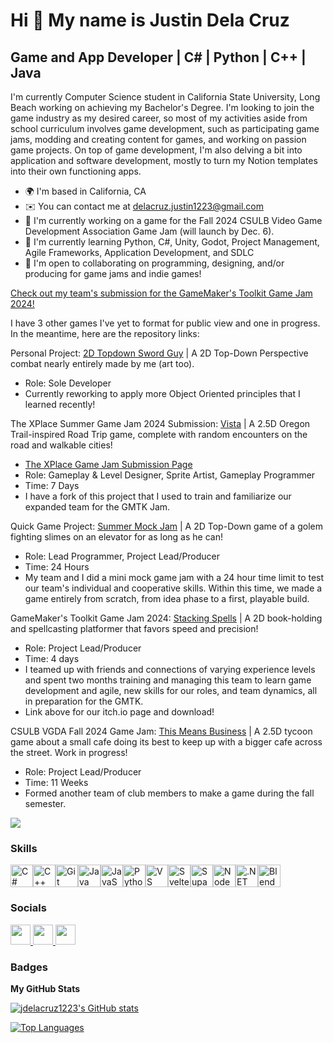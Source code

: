 Hi 👋 My name is Justin Dela Cruz
=================================

Game and App Developer | C# | Python | C++ | Java 
---------------------------------

I'm currently Computer Science student in California State University, Long Beach working on achieving my Bachelor's Degree. I'm looking to join the game industry as my desired career, so most of my activities aside from school curriculum involves game development, such as participating game jams, modding and creating content for games, and working on passion game projects. On top of game development, I'm also delving a bit into application and software development, mostly to turn my Notion templates into their own functioning apps.

* 🌍  I'm based in California, CA
* ✉️  You can contact me at [delacruz.justin1223@gmail.com](mailto:delacruz.justin1223@gmail.com)
* 🚀  I'm currently working on a game for the Fall 2024 CSULB Video Game Development Association Game Jam (will launch by Dec. 6).
* 🧠  I'm currently learning Python, C#, Unity, Godot, Project Management, Agile Frameworks, Application Development, and SDLC
* 🤝  I'm open to collaborating on programming, designing, and/or producing for game jams and indie games!

[Check out my team's submission for the GameMaker's Toolkit Game Jam 2024!](https://luqey.itch.io/gmtk-2024)

I have 3 other games I've yet to format for public view and one in progress. In the meantime, here are the repository links:

Personal Project: [2D Topdown Sword Guy](https://github.com/jdelacruz1223/jUnityGame) | A 2D Top-Down Perspective combat nearly entirely made by me (art too). 
* Role: Sole Developer
* Currently reworking to apply more Object Oriented principles that I learned recently!

The XPlace Summer Game Jam 2024 Submission: [Vista](https://github.com/KaguraInig0/Summer-Game-Jam-2024) | A 2.5D Oregon Trail-inspired Road Trip game, complete with random encounters on the road and walkable cities!
* [The XPlace Game Jam Submission Page](https://app2.thexplace.ai/events/01HTNG5SD5V0EJBQC6Y4Z7AMKH/games/01HZDC29H1S1XHN4353RPH92AH?vipcode=Q_SGJ24)
* Role: Gameplay & Level Designer, Sprite Artist, Gameplay Programmer
* Time: 7 Days
* I have a fork of this project that I used to train and familiarize our expanded team for the GMTK Jam.
  
Quick Game Project: [Summer Mock Jam](https://github.com/jdelacruz1223/summer-mock-jam-1) | A 2D Top-Down game of a golem fighting slimes on an elevator for as long as he can!
* Role: Lead Programmer, Project Lead/Producer
* Time: 24 Hours
* My team and I did a mini mock game jam with a 24 hour time limit to test our team's individual and cooperative skills. Within this time, we made a game entirely from scratch, from idea phase to a first, playable build.
  
GameMaker's Toolkit Game Jam 2024: [Stacking Spells](https://github.com/jdelacruz1223/GMTK24) | A 2D book-holding and spellcasting platformer that favors speed and precision!
* Role: Project Lead/Producer
* Time: 4 days
* I teamed up with friends and connections of varying experience levels and spent two months training and managing this team to learn game development and agile, new skills for our roles, and team dynamics, all in preparation for the GMTK.
* Link above for our itch.io page and download!

CSULB VGDA Fall 2024 Game Jam: [This Means Business](https://github.com/WAVForm/FriedScallions) | A 2.5D tycoon game about a small cafe doing its best to keep up with a bigger cafe across the street. Work in progress!
* Role: Project Lead/Producer
* Time: 11 Weeks
* Formed another team of club members to make a game during the fall semester. 

<a href="https://www.github.com/jdelacruz1223" target="_blank" rel="noreferrer"><img
src="https://img.shields.io/github/followers/jdelacruz1223?logo=github&style=for-the-badge&color=0891b2&labelColor=1c1917" /></a>

### Skills

<p align="left">
<a href="https://docs.microsoft.com/en-us/dotnet/csharp/" target="_blank" rel="noreferrer"><img src="https://raw.githubusercontent.com/danielcranney/readme-generator/main/public/icons/skills/csharp-colored.svg" width="36" height="36" alt="C#" /></a><a href="https://docs.microsoft.com/en-us/cpp/?view=msvc-170" target="_blank" rel="noreferrer"><img src="https://raw.githubusercontent.com/danielcranney/readme-generator/main/public/icons/skills/cplusplus-colored.svg" width="36" height="36" alt="C++" /></a><a href="https://git-scm.com/" target="_blank" rel="noreferrer"><img src="https://raw.githubusercontent.com/danielcranney/readme-generator/main/public/icons/skills/git-colored.svg" width="36" height="36" alt="Git" /></a><a href="https://www.oracle.com/java/" target="_blank" rel="noreferrer"><img src="https://raw.githubusercontent.com/danielcranney/readme-generator/main/public/icons/skills/java-colored.svg" width="36" height="36" alt="Java" /></a><a href="https://developer.mozilla.org/en-US/docs/Web/JavaScript" target="_blank" rel="noreferrer"><img src="https://raw.githubusercontent.com/danielcranney/readme-generator/main/public/icons/skills/javascript-colored.svg" width="36" height="36" alt="JavaScript" /></a><a href="https://www.python.org/" target="_blank" rel="noreferrer"><img src="https://raw.githubusercontent.com/danielcranney/readme-generator/main/public/icons/skills/python-colored.svg" width="36" height="36" alt="Python" /></a><a href="https://code.visualstudio.com/" target="_blank" rel="noreferrer"><img src="https://raw.githubusercontent.com/danielcranney/readme-generator/main/public/icons/skills/visualstudiocode.svg" width="36" height="36" alt="VS Code" /></a><a href="https://svelte.dev/" target="_blank" rel="noreferrer"><img src="https://raw.githubusercontent.com/danielcranney/readme-generator/main/public/icons/skills/svelte-colored.svg" width="36" height="36" alt="Svelte" /></a><a href="https://supabase.io/" target="_blank" rel="noreferrer"><img src="https://raw.githubusercontent.com/danielcranney/readme-generator/main/public/icons/skills/supabase-colored.svg" width="36" height="36" alt="Supabase" /></a><a href="https://nodejs.org/en/" target="_blank" rel="noreferrer"><img src="https://raw.githubusercontent.com/danielcranney/readme-generator/main/public/icons/skills/nodejs-colored.svg" width="36" height="36" alt="NodeJS" /></a><a href="https://dotnet.microsoft.com/en-us/" target="_blank" rel="noreferrer"><img src="https://raw.githubusercontent.com/danielcranney/readme-generator/main/public/icons/skills/dot-net-colored.svg" width="36" height="36" alt=".NET" /></a><a href="https://www.blender.org/" target="_blank" rel="noreferrer"><img src="https://raw.githubusercontent.com/danielcranney/readme-generator/main/public/icons/skills/blender-colored.svg" width="36" height="36" alt="Blender" /></a>
</p>

### Socials

<p align="left"> <a href="https://discord.com/users/frooh" target="_blank" rel="noreferrer"> <picture> <source media="(prefers-color-scheme: dark)" srcset="https://raw.githubusercontent.com/danielcranney/readme-generator/main/public/icons/socials/discord-dark.svg" /> <source media="(prefers-color-scheme: light)" srcset="https://raw.githubusercontent.com/danielcranney/readme-generator/main/public/icons/socials/discord.svg" /> <img src="https://raw.githubusercontent.com/danielcranney/readme-generator/main/public/icons/socials/discord.svg" width="32" height="32" /> </picture> </a> <a href="https://www.github.com/jdelacruz1223" target="_blank" rel="noreferrer"> <picture> <source media="(prefers-color-scheme: dark)" srcset="https://raw.githubusercontent.com/danielcranney/readme-generator/main/public/icons/socials/github-dark.svg" /> <source media="(prefers-color-scheme: light)" srcset="https://raw.githubusercontent.com/danielcranney/readme-generator/main/public/icons/socials/github.svg" /> <img src="https://raw.githubusercontent.com/danielcranney/readme-generator/main/public/icons/socials/github.svg" width="32" height="32" /> </picture> </a> <a href="https://www.linkedin.com/in/delacruzjustin/" target="_blank" rel="noreferrer"> <picture> <source media="(prefers-color-scheme: dark)" srcset="https://raw.githubusercontent.com/danielcranney/readme-generator/main/public/icons/socials/linkedin-dark.svg" /> <source media="(prefers-color-scheme: light)" srcset="https://raw.githubusercontent.com/danielcranney/readme-generator/main/public/icons/socials/linkedin.svg" /> <img src="https://raw.githubusercontent.com/danielcranney/readme-generator/main/public/icons/socials/linkedin.svg" width="32" height="32" /> </picture> </a></p>

### Badges

<b>My GitHub Stats</b>

<a href="http://www.github.com/jdelacruz1223"><img src="https://github-readme-stats.vercel.app/api?username=jdelacruz1223&show_icons=true&hide=&count_private=true&title_color=0891b2&text_color=ffffff&icon_color=0891b2&bg_color=1c1917&hide_border=true&show_icons=true" alt="jdelacruz1223's GitHub stats" /></a>

<a href="https://github.com/jdelacruz1223" align="left"><img src="https://github-readme-stats.vercel.app/api/top-langs/?username=jdelacruz1223&langs_count=10&title_color=0891b2&text_color=ffffff&icon_color=0891b2&bg_color=1c1917&hide_border=true&locale=en&custom_title=Top%20%Languages" alt="Top Languages" /></a>
